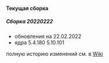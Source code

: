 #### Текущая сборка
##### Сборка 20220222
* обновления на 22.02.2022
* ядра 5.4.180 5.10.101

полную историю изменений см. в [Wiki](https://github.com/magos-linux/magos-linux/wiki/История)
